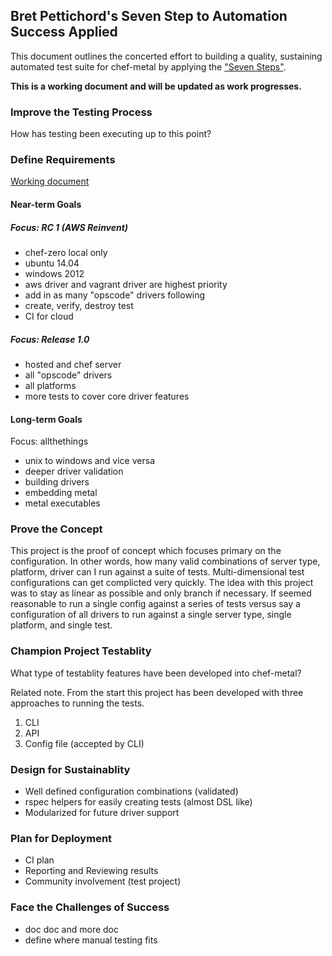 ## Bret Pettichord's Seven Step to Automation Success Applied
This document outlines the concerted effort to building a quality, sustaining automated test suite for chef-metal by applying the ["Seven Steps"](http://www.testpoint.com.au/attachments/093_Seven%20Steps%20to%20Test%20Automation%20Success.pdf).

**This is a working document and will be updated as work progresses.**

### Improve the Testing Process
How has testing been executing up to this point?

### Define Requirements
[Working document](docs/braindump.md)
#### Near-term Goals
##### Focus: RC 1 (AWS Reinvent)
* chef-zero local only
* ubuntu 14.04
* windows 2012
* aws driver and vagrant driver are highest priority
* add in as many "opscode" drivers following
* create, verify, destroy test
* CI for cloud

##### Focus: Release 1.0
* hosted and chef server
* all "opscode" drivers
* all platforms
* more tests to cover core driver features

#### Long-term Goals
Focus: allthethings
* unix to windows and vice versa
* deeper driver validation
* building drivers
* embedding metal
* metal executables

### Prove the Concept
This project is the proof of concept which focuses primary on the configuration.  In other words, how many valid combinations of server type, platform, driver can I run against a suite of tests.  Multi-dimensional test configurations can get complicted very quickly.  The idea with this project was to stay as linear as possible and only branch if necessary.  If seemed reasonable to run a single config against a series of tests versus say a configuration of all drivers to run against a single server type, single platform, and single test.

### Champion Project Testablity
What type of testablity features have been developed into chef-metal?

Related note. From the start this project has been developed with three approaches to running the tests.

1. CLI
1. API
1. Config file (accepted by CLI)

### Design for Sustainablity
* Well defined configuration combinations (validated)
* rspec helpers for easily creating tests (almost DSL like)
* Modularized for future driver support

### Plan for Deployment
* CI plan
* Reporting and Reviewing results
* Community involvement (test project)

### Face the Challenges of Success
* doc doc and more doc
* define where manual testing fits
